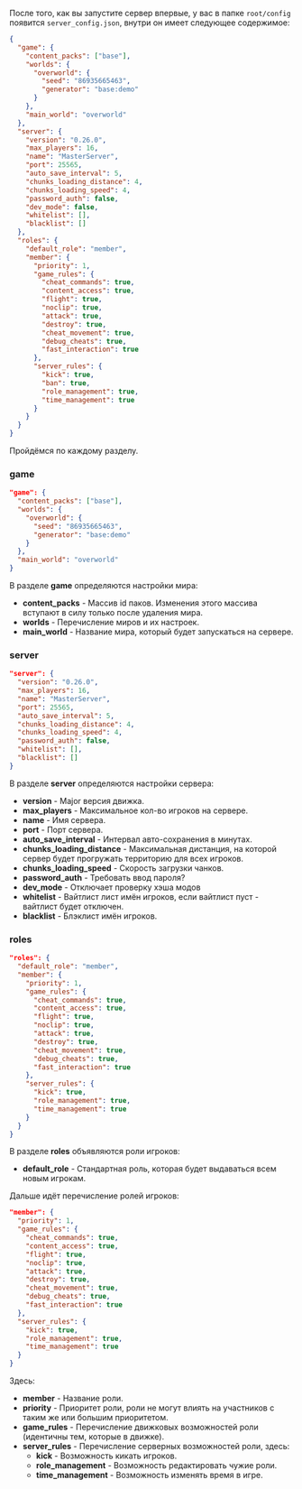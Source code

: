 После того, как вы запустите сервер впервые, у вас в папке `root/config` появится `server_config.json`, внутри он имеет следующее содержимое:

```json
{
  "game": {
    "content_packs": ["base"],
    "worlds": {
      "overworld": {
        "seed": "86935665463",
        "generator": "base:demo"
      }
    },
    "main_world": "overworld"
  },
  "server": {
    "version": "0.26.0",
    "max_players": 16,
    "name": "MasterServer",
    "port": 25565,
    "auto_save_interval": 5,
    "chunks_loading_distance": 4,
    "chunks_loading_speed": 4,
    "password_auth": false,
    "dev_mode": false,
    "whitelist": [],
    "blacklist": []
  },
  "roles": {
    "default_role": "member",
    "member": {
      "priority": 1,
      "game_rules": {
        "cheat_commands": true,
        "content_access": true,
        "flight": true,
        "noclip": true,
        "attack": true,
        "destroy": true,
        "cheat_movement": true,
        "debug_cheats": true,
        "fast_interaction": true
      },
      "server_rules": {
        "kick": true,
        "ban": true,
        "role_management": true,
        "time_management": true
      }
    }
  }
}
```

Пройдёмся по каждому разделу.

### game

```json
"game": {
  "content_packs": ["base"],
  "worlds": {
    "overworld": {
      "seed": "86935665463",
      "generator": "base:demo"
    }
  },
  "main_world": "overworld"
}
```

В разделе **game** определяются настройки мира:
- **content_packs** - Массив id паков. Изменения этого массива вступают в силу только после удаления мира.
- **worlds** - Перечисление миров и их настроек.
- **main_world** - Название мира, который будет запускаться на сервере.

### server

```json
"server": {
  "version": "0.26.0",
  "max_players": 16,
  "name": "MasterServer",
  "port": 25565,
  "auto_save_interval": 5,
  "chunks_loading_distance": 4,
  "chunks_loading_speed": 4,
  "password_auth": false,
  "whitelist": [],
  "blacklist": []
}
```

В разделе **server** определяются настройки сервера:
- **version** - Major версия движка.
- **max_players** - Максимальное кол-во игроков на сервере.
- **name** - Имя сервера.
- **port** - Порт сервера.
- **auto_save_interval** - Интервал авто-сохранения в минутах.
- **chunks_loading_distance** - Максимальная дистанция, на которой сервер будет прогружать территорию для всех игроков.
- **chunks_loading_speed** - Скорость загрузки чанков.
- **password_auth** - Требовать ввод пароля?
- **dev_mode** - Отключает проверку хэша модов
- **whitelist** - Вайтлист лист имён игроков, если вайтлист пуст - вайтлист будет отключен.
- **blacklist** - Блэклист имён игроков.

### roles

```json
"roles": {
  "default_role": "member",
  "member": {
    "priority": 1,
    "game_rules": {
      "cheat_commands": true,
      "content_access": true,
      "flight": true,
      "noclip": true,
      "attack": true,
      "destroy": true,
      "cheat_movement": true,
      "debug_cheats": true,
      "fast_interaction": true
    },
    "server_rules": {
      "kick": true,
      "role_management": true,
      "time_management": true
    }
  }
}
```

В разделе **roles** объявляются роли игроков:
- **default_role** - Стандартная роль, которая будет выдаваться всем новым игрокам.

Дальше идёт перечисление ролей игроков:

```json
"member": {
  "priority": 1,
  "game_rules": {
    "cheat_commands": true,
    "content_access": true,
    "flight": true,
    "noclip": true,
    "attack": true,
    "destroy": true,
    "cheat_movement": true,
    "debug_cheats": true,
    "fast_interaction": true
  },
  "server_rules": {
    "kick": true,
    "role_management": true,
    "time_management": true
  }
}
```

Здесь:
- **member** - Название роли.
- **priority** - Приоритет роли, роли не могут влиять на участников с таким же или большим приоритетом.
- **game_rules** - Перечисление движковых возможностей роли (идентичны тем, которые в движке).
- **server_rules** - Перечисление серверных возможностей роли, здесь:
  - **kick** - Возможность кикать игроков.
  - **role_management** - Возможность редактировать чужие роли.
  - **time_management** - Возможность изменять время в игре.
